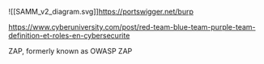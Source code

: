![[SAMM_v2_diagram.svg]]https://portswigger.net/burp

https://www.cyberuniversity.com/post/red-team-blue-team-purple-team-definition-et-roles-en-cybersecurite 

ZAP, formerly known as OWASP ZAP 